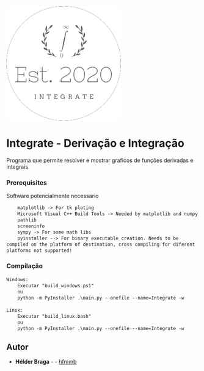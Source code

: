 ![Integrate](icon.png)
# Integrate - Derivação e Integração

Programa que permite resolver e mostrar graficos de funções derivadas e integrais

### Prerequisites

Software potencialmente necessario

```
    matplotlib -> For tk ploting
    Microsoft Visual C++ Build Tools -> Needed by matplotlib and numpy
    pathlib
    screeninfo
    sympy -> For some math libs
    pyinstaller --> For binary executable creation. Needs to be compiled on the platform of destination, cross compiling for diferent platforms not supported!
```
### Compilação
    Windows:
        Executar "build_windows.ps1" 
        ou
        python -m PyInstaller .\main.py --onefile --name=Integrate -w

    Linux:
        Executar "build_linux.bash"
        ou
        python -m PyInstaller .\main.py --onefile --name=Integrate -w

## Autor

* **Hélder Braga** -  - [hfmmb](https://github.com/hfmmb)
